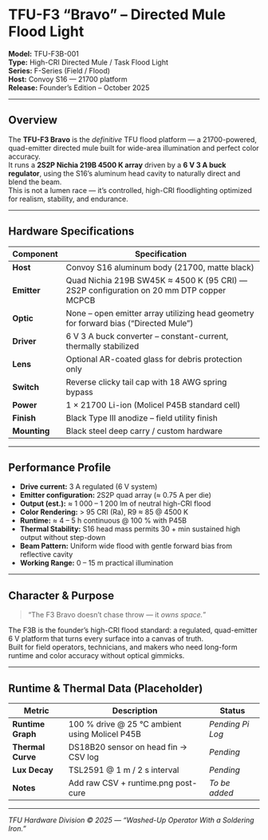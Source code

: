 # TFU-F3 “Bravo” – Directed Mule Flood Light

**Model:** TFU-F3B-001  
**Type:** High-CRI Directed Mule / Task Flood Light  
**Series:** F-Series (Field / Flood)  
**Host:** Convoy S16 — 21700 platform  
**Release:** Founder’s Edition – October 2025  

---

## Overview
The **TFU-F3 Bravo** is the *definitive* TFU flood platform — a 21700-powered, quad-emitter directed mule built for wide-area illumination and perfect color accuracy.  
It runs a **2S2P Nichia 219B 4500 K array** driven by a **6 V 3 A buck regulator**, using the S16’s aluminum head cavity to naturally direct and blend the beam.  
This is not a lumen race — it’s controlled, high-CRI floodlighting optimized for realism, stability, and endurance.  

---

## Hardware Specifications

| Component | Specification |
|------------|---------------|
| **Host** | Convoy S16 aluminum body (21700, matte black) |
| **Emitter** | Quad Nichia 219B SW45K ≈ 4500 K (95 CRI) — 2S2P configuration on 20 mm DTP copper MCPCB |
| **Optic** | None – open emitter array utilizing head geometry for forward bias (“Directed Mule”) |
| **Driver** | 6 V 3 A buck converter – constant-current, thermally stabilized |
| **Lens** | Optional AR-coated glass for debris protection only |
| **Switch** | Reverse clicky tail cap with 18 AWG spring bypass |
| **Power** | 1 × 21700 Li-ion (Molicel P45B standard cell) |
| **Finish** | Black Type III anodize – field utility finish |
| **Mounting** | Black steel deep carry / custom hardware |

---

## Performance Profile
- **Drive current:** 3 A regulated (6 V system)  
- **Emitter configuration:** 2S2P quad array (≈ 0.75 A per die)  
- **Output (est.):** ≈ 1 000 – 1 200 lm of neutral high-CRI flood  
- **Color Rendering:** > 95 CRI (Ra), R9 ≈ 85 @ 4500 K  
- **Runtime:** ≈ 4 – 5 h continuous @ 100 % with P45B  
- **Thermal Stability:** S16 head mass permits 30 + min sustained high output without step-down  
- **Beam Pattern:** Uniform wide flood with gentle forward bias from reflective cavity  
- **Working Range:** 0 – 15 m practical illumination  

---

## Character & Purpose
> “The F3 Bravo doesn’t chase throw — it *owns space.*”

The F3B is the founder’s high-CRI flood standard: a regulated, quad-emitter 6 V platform that turns every surface into a canvas of truth.  
Built for field operators, technicians, and makers who need long-form runtime and color accuracy without optical gimmicks.  

---

## Runtime & Thermal Data (Placeholder)

| Metric | Description | Status |
|---------|--------------|---------|
| **Runtime Graph** | 100 % drive @ 25 °C ambient using Molicel P45B | _Pending Pi Log_ |
| **Thermal Curve** | DS18B20 sensor on head fin → CSV log | _Pending_ |
| **Lux Decay** | TSL2591 @ 1 m / 2 s interval | _Pending_ |
| **Notes** | Add raw CSV + runtime.png post-cure | _To be added_ |

---

*TFU Hardware Division © 2025 — “Washed-Up Operator With a Soldering Iron.”*
